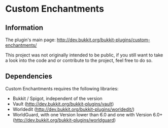 # Custom Enchantments

## Information

The plugin's main page: http://dev.bukkit.org/bukkit-plugins/custom-enchantments/

This project was not originally intended to be public, 
if you still want to take a look into the code and or contribute to the project, 
feel free to do so.

## Dependencies

Custom Enchantments requires the following libraries:

* Bukkit / Spigot, independent of the version
* Vault (http://dev.bukkit.org/bukkit-plugins/vault)
* Worldedit (http://dev.bukkit.org/bukkit-plugins/worldedit/)
* WorldGuard, with one Version lower than 6.0 and one with Version 6.0+ (http://dev.bukkit.org/bukkit-plugins/worldguard)
